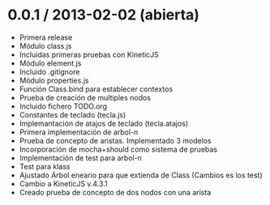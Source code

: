 0.0.1 / 2013-02-02 (abierta)
============================

  * Primera release
  * Módulo class.js 
  * Incluidas primeras pruebas con KineticJS
  * Módulo element.js
  * Incluido .gitignore
  * Módulo properties.js
  * Función Class.bind para establecer contextos
  * Prueba de creación de multiples nodos
  * Incluido fichero TODO.org
  * Constantes de teclado (tecla.js)
  * Implemantación de atajos de teclado (tecla.atajos) 
  * Primera implementación de arbol-n
  * Prueba de concepto de aristas. Implementado 3 modelos
  * Incorporación de mocha+should como sistema de pruebas
  * Implementación de test para arbol-n
  * Test para klass
  * Ajustado Árbol eneario para que extienda de Class (Cambios es los test)
  * Cambio a KineticJS v.4.3.1 
  * Creado prueba de concepto de dos nodos con una arista
